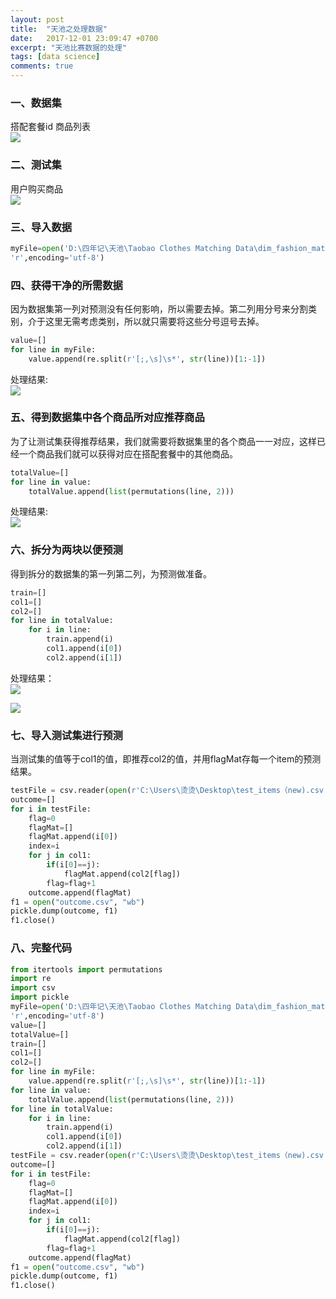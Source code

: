 ```yaml
---
layout: post
title:  "天池之处理数据"
date:   2017-12-01 23:09:47 +0700
excerpt: "天池比赛数据的处理"
tags: [data science]
comments: true
---
```


### <b>一、数据集</b>
搭配套餐id		商品列表  
![](https://i.imgur.com/UrzB7zU.png)

### <b>二、测试集</b>
用户购买商品  
![](https://i.imgur.com/OjkKToI.png)

### <b>三、导入数据</b>
``` python
myFile=open('D:\四年记\天池\Taobao Clothes Matching Data\dim_fashion_matchsets（new).txt',
'r',encoding='utf-8')
```

### <b>四、获得干净的所需数据</b>
因为数据集第一列对预测没有任何影响，所以需要去掉。第二列用分号来分割类别，介于这里无需考虑类别，所以就只需要将这些分号逗号去掉。
``` python
value=[]
for line in myFile:
    value.append(re.split(r'[;,\s]\s*', str(line))[1:-1])
```
处理结果:  
![](https://i.imgur.com/tsqptyD.png)

### <b>五、得到数据集中各个商品所对应推荐商品</b>
为了让测试集获得推荐结果，我们就需要将数据集里的各个商品一一对应，这样已经一个商品我们就可以获得对应在搭配套餐中的其他商品。
``` python
totalValue=[]
for line in value:
    totalValue.append(list(permutations(line, 2)))
```
处理结果:   
![](https://i.imgur.com/SlYaCEl.png)

### <b>六、拆分为两块以便预测</b>
得到拆分的数据集的第一列第二列，为预测做准备。
``` python
train=[]
col1=[]
col2=[]
for line in totalValue:
    for i in line:
        train.append(i)
        col1.append(i[0])
        col2.append(i[1])
```
处理结果：  
![](https://i.imgur.com/DkVOPWV.png)

![](https://i.imgur.com/jDQMFLp.png)

### <b>七、导入测试集进行预测</b>
当测试集的值等于col1的值，即推荐col2的值，并用flagMat存每一个item的预测结果。
``` python
testFile = csv.reader(open(r'C:\Users\烫烫\Desktop\test_items（new).csv'))
outcome=[]
for i in testFile:
    flag=0
    flagMat=[]
    flagMat.append(i[0])
    index=i
    for j in col1:
        if(i[0]==j):
            flagMat.append(col2[flag])
        flag=flag+1
    outcome.append(flagMat)
f1 = open("outcome.csv", "wb")
pickle.dump(outcome, f1)
f1.close()
```

### <b>八、完整代码</b>
``` python
from itertools import permutations
import re
import csv
import pickle
myFile=open('D:\四年记\天池\Taobao Clothes Matching Data\dim_fashion_matchsets（new).txt',
'r',encoding='utf-8')
value=[]
totalValue=[]
train=[]
col1=[]
col2=[]
for line in myFile:
    value.append(re.split(r'[;,\s]\s*', str(line))[1:-1])
for line in value:
    totalValue.append(list(permutations(line, 2)))
for line in totalValue:
    for i in line:
        train.append(i)
        col1.append(i[0])
        col2.append(i[1])
testFile = csv.reader(open(r'C:\Users\烫烫\Desktop\test_items（new).csv'))
outcome=[]
for i in testFile:
    flag=0
    flagMat=[]
    flagMat.append(i[0])
    index=i
    for j in col1:
        if(i[0]==j):
            flagMat.append(col2[flag])
        flag=flag+1
    outcome.append(flagMat)
f1 = open("outcome.csv", "wb")
pickle.dump(outcome, f1)
f1.close()
```
